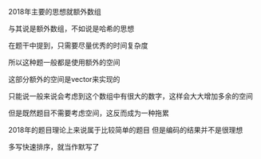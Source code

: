 2018年主要的思想就额外数组

与其说是额外数组，不如说是哈希的思想

在题干中提到，只需要尽量优秀的时间复杂度

所以这种题一般都是使用额外的空间

这部分额外的空间是vector来实现的

只能说一般来说会考虑到这个数组中有很大的数字，这样会大大增加多余的空间

但是既然题目不需要考虑空间，这反而成为一种拖累

2018年的题目理论上来说属于比较简单的题目
但是编码的结果并不是很理想

多写快速排序，就当作默写了